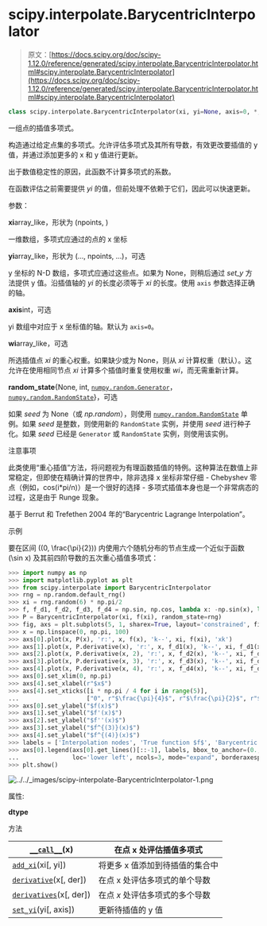 # scipy.interpolate.BarycentricInterpolator

> 原文：[https://docs.scipy.org/doc/scipy-1.12.0/reference/generated/scipy.interpolate.BarycentricInterpolator.html#scipy.interpolate.BarycentricInterpolator](https://docs.scipy.org/doc/scipy-1.12.0/reference/generated/scipy.interpolate.BarycentricInterpolator.html#scipy.interpolate.BarycentricInterpolator)

```py
class scipy.interpolate.BarycentricInterpolator(xi, yi=None, axis=0, *, wi=None, random_state=None)
```

一组点的插值多项式。

构造通过给定点集的多项式。允许评估多项式及其所有导数，有效更改要插值的 y 值，并通过添加更多的 x 和 y 值进行更新。

出于数值稳定性的原因，此函数不计算多项式的系数。

在函数评估之前需要提供 *yi* 的值，但前处理不依赖于它们，因此可以快速更新。

参数：

**xi**array_like，形状为 (npoints, )

一维数组，多项式应通过的点的 x 坐标

**yi**array_like，形状为 (…, npoints, …)，可选

y 坐标的 N-D 数组，多项式应通过这些点。如果为 None，则稍后通过 *set_y* 方法提供 y 值。沿插值轴的 *yi* 的长度必须等于 *xi* 的长度。使用 `axis` 参数选择正确的轴。

**axis**int，可选

yi 数组中对应于 x 坐标值的轴。默认为 `axis=0`。

**wi**array_like，可选

所选插值点 *xi* 的重心权重。如果缺少或为 None，则从 *xi* 计算权重（默认）。这允许在使用相同节点 *xi* 计算多个插值时重复使用权重 *wi*，而无需重新计算。

**random_state**{None, int, [`numpy.random.Generator`](https://numpy.org/devdocs/reference/random/generator.html#numpy.random.Generator "(在 NumPy v2.0.dev0 版本中)")，[`numpy.random.RandomState`](https://numpy.org/devdocs/reference/random/legacy.html#numpy.random.RandomState "(在 NumPy v2.0.dev0 版本中)")}，可选

如果 *seed* 为 None（或 *np.random*），则使用 [`numpy.random.RandomState`](https://numpy.org/devdocs/reference/random/legacy.html#numpy.random.RandomState "(在 NumPy v2.0.dev0 版本中)") 单例。如果 *seed* 是整数，则使用新的 `RandomState` 实例，并使用 *seed* 进行种子化。如果 *seed* 已经是 `Generator` 或 `RandomState` 实例，则使用该实例。

注意事项

此类使用“重心插值”方法，将问题视为有理函数插值的特例。这种算法在数值上非常稳定，但即使在精确计算的世界中，除非选择 x 坐标非常仔细 - Chebyshev 零点（例如，cos(i*pi/n)）是一个很好的选择 - 多项式插值本身也是一个非常病态的过程，这是由于 Runge 现象。

基于 Berrut 和 Trefethen 2004 年的“Barycentric Lagrange Interpolation”。

示例

要在区间 \((0, \frac{\pi}{2})\) 内使用六个随机分布的节点生成一个近似于函数 \(\sin x\) 及其前四阶导数的五次重心插值多项式：

```py
>>> import numpy as np
>>> import matplotlib.pyplot as plt
>>> from scipy.interpolate import BarycentricInterpolator
>>> rng = np.random.default_rng()
>>> xi = rng.random(6) * np.pi/2
>>> f, f_d1, f_d2, f_d3, f_d4 = np.sin, np.cos, lambda x: -np.sin(x), lambda x: -np.cos(x), np.sin
>>> P = BarycentricInterpolator(xi, f(xi), random_state=rng)
>>> fig, axs = plt.subplots(5, 1, sharex=True, layout='constrained', figsize=(7,10))
>>> x = np.linspace(0, np.pi, 100)
>>> axs[0].plot(x, P(x), 'r:', x, f(x), 'k--', xi, f(xi), 'xk')
>>> axs[1].plot(x, P.derivative(x), 'r:', x, f_d1(x), 'k--', xi, f_d1(xi), 'xk')
>>> axs[2].plot(x, P.derivative(x, 2), 'r:', x, f_d2(x), 'k--', xi, f_d2(xi), 'xk')
>>> axs[3].plot(x, P.derivative(x, 3), 'r:', x, f_d3(x), 'k--', xi, f_d3(xi), 'xk')
>>> axs[4].plot(x, P.derivative(x, 4), 'r:', x, f_d4(x), 'k--', xi, f_d4(xi), 'xk')
>>> axs[0].set_xlim(0, np.pi)
>>> axs[4].set_xlabel(r"$x$")
>>> axs[4].set_xticks([i * np.pi / 4 for i in range(5)],
...                   ["0", r"$\frac{\pi}{4}$", r"$\frac{\pi}{2}$", r"$\frac{3\pi}{4}$", r"$\pi$"])
>>> axs[0].set_ylabel("$f(x)$")
>>> axs[1].set_ylabel("$f'(x)$")
>>> axs[2].set_ylabel("$f''(x)$")
>>> axs[3].set_ylabel("$f^{(3)}(x)$")
>>> axs[4].set_ylabel("$f^{(4)}(x)$")
>>> labels = ['Interpolation nodes', 'True function $f$', 'Barycentric interpolation']
>>> axs[0].legend(axs[0].get_lines()[::-1], labels, bbox_to_anchor=(0., 1.02, 1., .102),
...               loc='lower left', ncols=3, mode="expand", borderaxespad=0., frameon=False)
>>> plt.show() 
```

![../../_images/scipy-interpolate-BarycentricInterpolator-1.png](../Images/f01cf0c8dad044e32829f9107ce7be02.png)

属性:

**dtype**

方法

| [`__call__`](https://docs.scipy.org/doc/scipy/reference/generated/scipy.interpolate.BarycentricInterpolator.__call__.html#scipy.interpolate.BarycentricInterpolator.__call__ "scipy.interpolate.BarycentricInterpolator.__call__")(x) | 在点 x 处评估插值多项式 |
| --- | --- |
| [`add_xi`](https://docs.scipy.org/doc/scipy/reference/generated/scipy.interpolate.BarycentricInterpolator.add_xi.html#scipy.interpolate.BarycentricInterpolator.add_xi "scipy.interpolate.BarycentricInterpolator.add_xi")(xi[, yi]) | 将更多 x 值添加到待插值的集合中 |
| [`derivative`](https://docs.scipy.org/doc/scipy/reference/generated/scipy.interpolate.BarycentricInterpolator.derivative.html#scipy.interpolate.BarycentricInterpolator.derivative "scipy.interpolate.BarycentricInterpolator.derivative")(x[, der]) | 在点 x 处评估多项式的单个导数 |
| [`derivatives`](https://docs.scipy.org/doc/scipy/reference/generated/scipy.interpolate.BarycentricInterpolator.derivatives.html#scipy.interpolate.BarycentricInterpolator.derivatives "scipy.interpolate.BarycentricInterpolator.derivatives")(x[, der]) | 在点 *x* 处评估多项式的多个导数 |
| [`set_yi`](https://docs.scipy.org/doc/scipy/reference/generated/scipy.interpolate.BarycentricInterpolator.set_yi.html#scipy.interpolate.BarycentricInterpolator.set_yi "scipy.interpolate.BarycentricInterpolator.set_yi")(yi[, axis]) | 更新待插值的 y 值 |
